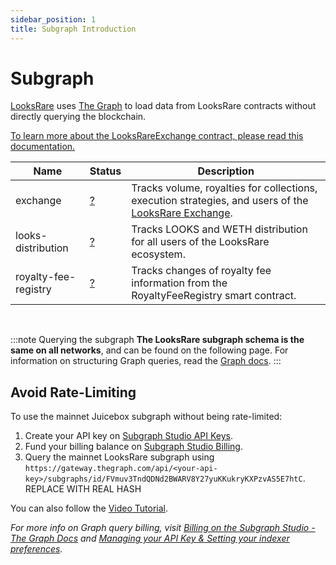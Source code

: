 ```yaml
---
sidebar_position: 1
title: Subgraph Introduction
---
```


# Subgraph

[LooksRare](https://looksrare.org/) uses [The Graph](https://thegraph.com/) to load data from LooksRare contracts without directly querying the blockchain.

[To learn more about the LooksRareExchange contract, please read this documentation.](https://docs.looksrare.org/developers/exchange/LooksRareExchange)


| Name        | Status                                                                                                            | Description                                                                    |
| ----------- | ----------------------------------------------------------------------------------------------------------------- | ------------------------------------------------------------------------------ |
| exchange | [?](?) | Tracks volume, royalties for collections, execution strategies, and users of the [LooksRare Exchange](https://docs.looksrare.org/developers/looksrare-exchange-overview). |
| looks-distribution | [?](?)  | Tracks LOOKS and WETH distribution for all users of the LooksRare ecosystem.   |
| royalty-fee-registry | [?](?) | Tracks changes of royalty fee information from the RoyaltyFeeRegistry smart contract.|

<br/>

:::note Querying the subgraph
**The LooksRare subgraph schema is the same on all networks**, and can be found on the following page. For information on structuring Graph queries, read the [Graph docs](https://thegraph.com/docs/en/querying/querying-the-graph/).
:::

## Avoid Rate-Limiting

To use the mainnet Juicebox subgraph without being rate-limited:

1. Create your API key on [Subgraph Studio API Keys](https://thegraph.com/studio/apikeys/).
2. Fund your billing balance on [Subgraph Studio Billing](https://thegraph.com/studio/billing/).
3. Query the mainnet LooksRare subgraph using `https://gateway.thegraph.com/api/<your-api-key>/subgraphs/id/FVmuv3TndQDNd2BWARV8Y27yuKKukryKXPzvAS5E7htC`. REPLACE WITH REAL HASH

You can also follow the [Video Tutorial](https://www.youtube.com/watch?v=UrfIpm-Vlgs).

*For more info on Graph query billing, visit [Billing on the Subgraph Studio - The Graph Docs](https://thegraph.com/docs/en/querying/billing/) and [Managing your API Key & Setting your indexer preferences](https://thegraph.com/docs/en/studio/managing-api-keys/).*
